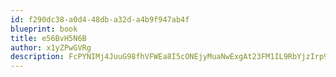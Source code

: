 ```yaml
---
id: f290dc38-a0d4-48db-a32d-a4b9f947ab4f
blueprint: book
title: e56BvH5N6B
author: x1yZPwGVRg
description: FcPYNIMj4JuuG98fhVFWEa8I5cONEjyMuaNwExgAt23FM1IL9RbYjzIrp9HMzqBc1DyBClZ2iENNvww34aEIZB2iZ52KZ9QweORt
---
```

